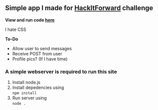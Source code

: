 ## Simple app I made for [HackItForward](https://hackitforward.com/challenge/20/#searchModalDialog) challenge  

**View and run code [here](https://kuriuschatapp.3gigs.repl.co/)**

I hate CSS

**To-Do**
- Allow user to send messages
- Receive POST from user
- Profile pics? (If I have time)

### A simple webserver is required to run this site
1. Install node.js
2. Install depedencies using  
```npm install```
3. Run server using  
```node .```
 
